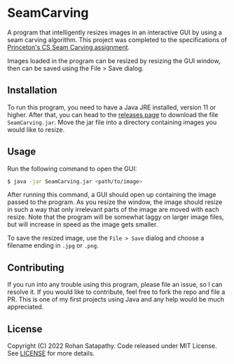 # SeamCarving

A program that intelligently resizes images in an interactive GUI by using a seam carving algorithm. This 
project was completed to the specifications of [Princeton's CS Seam Carving assignment](https://www.cs.princeton.edu/courses/archive/fall14/cos226/assignments/seamCarving.html).

Images loaded in the program can be resized by resizing the GUI window, then can be saved using the File > Save dialog.

## Installation

To run this program, you need to have a Java JRE installed, version 11 or higher. After that, you can head to the
[releases page](https://github.com/rohansatapathy/SeamCarving/releases/latest) to download the file `SeamCarving.jar`.
Move the jar file into a directory containing images you would like to resize. 

## Usage

Run the following command to open the GUI:
```sh
$ java -jar SeamCarving.jar <path/to/image>
```
After running this command, a GUI should open up containing the image passed to the program. As you resize the window,
the image should resize in such a way that only irrelevant parts of the image are moved with each resize. Note that the
program will be somewhat laggy on larger image files, but will increase in speed as the image gets smaller. 

To save the resized image, use the `File > Save` dialog and choose a filename ending in `.jpg` or `.png`. 

## Contributing

If you run into any trouble using this program, please file an issue, so I can resolve it. If you would like to 
contribute, feel free to fork the repo and file a PR. This is one of my first projects using Java and any help would be 
much appreciated.

## License

Copyright (C) 2022 Rohan Satapathy. Code released under MIT License. See [LICENSE](./LICENSE) for more details. 
